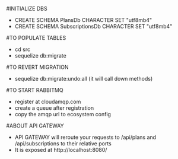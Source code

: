 #INITIALIZE DBS
- CREATE SCHEMA PlansDb CHARACTER SET "utf8mb4"
- CREATE SCHEMA SubscriptionsDb CHARACTER SET "utf8mb4"

#TO POPULATE TABLES
- cd src
- sequelize db:migrate

#TO REVERT MIGRATION
- sequelize db:migrate:undo:all (it will call down methods)

#TO START RABBITMQ
- register at cloudamqp.com
- create a queue after registration
- copy the amqp url to ecosystem config

#ABOUT API GATEWAY
- API GATEWAY will reroute your requests to /api/plans and /api/subscriptions to their relative ports
- It is exposed at http://localhost:8080/